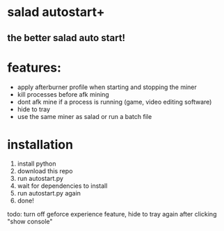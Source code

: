 # salad autostart+
## the better salad auto start!
# features:
- apply afterburner profile when starting and stopping the miner
- kill processes before afk mining
- dont afk mine if a process is running (game, video editing software)
- hide to tray
- use the same miner as salad or run a batch file
# installation
1. install python
2. download this repo
3. run autostart.py
4. wait for dependencies to install
5. run autostart.py again
6. done!

todo: turn off geforce experience feature, hide to tray again after clicking "show console"

